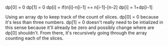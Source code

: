 dp[0] = 0
dp[1] = 0
dp[i] =
  if(n[i]-n[i-1] == n[i-1]-[n-2]
  dp[i] = 1+dp[i-1]
  
Using an array dp to keep track of the count of slices. dp[0] = 0 because it's less than three numbers. dp[1] = 0 doesn't really need to be intialized in this sense because it'll already be zero and possibly change where are dp[0] shouldn't. From there, it's recursively going through the array counting each of the slices.
